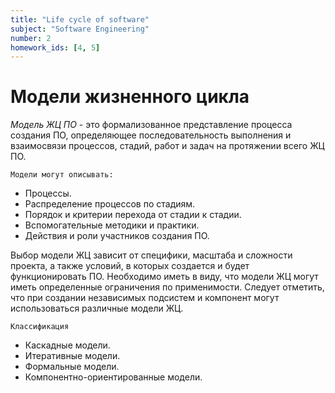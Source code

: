 ```yaml
---
title: "Life cycle of software"
subject: "Software Engineering"
number: 2
homework_ids: [4, 5]
---
```


# Модели жизненного цикла

_Модель ЖЦ ПО_ - это формализованное представление процесса создания ПО, определяющее последовательность выполнения и взаимосвязи процессов, стадий, работ и задач на протяжении всего ЖЦ ПО.

`Модели могут описывать:`

- Процессы.
- Распределение процессов по стадиям.
- Порядок и критерии перехода от стадии к стадии.
- Вспомогательные методики и практики.
- Действия и роли участников создания ПО.

Выбор модели ЖЦ зависит от специфики, масштаба и сложности проекта, а также условий, в которых создается и будет функционировать ПО. Необходимо иметь в виду, что модели ЖЦ могут иметь определенные ограничения по применимости. Следует отметить, что при создании независимых подсистем и компонент могут использоваться различные модели ЖЦ.

`Классификация`

- Каскадные модели.
- Итеративные модели.
- Формальные модели.
- Компонентно-ориентированные модели.